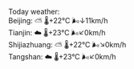 Today weather:  
Beijing: ⛅️  🌡️+22°C 🌬️↓11km/h  
Tianjin: ☁️ 🌡️+23°C 🌬️↙0km/h  
Shijiazhuang: ⛅️  🌡️+22°C 🌬️↘0km/h  
Tangshan: ☁️ 🌡️+23°C 🌬️↙0km/h  
